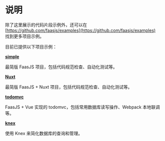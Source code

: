 # 说明

除了这里展示的代码片段示例外，还可以在 [https://github.com/faasjs/examples](https://github.com/faasjs/examples) 找到更多项目示例。

目前已提供以下项目示例：

[**simple**](https://github.com/faasjs/examples/tree/master/simple)

最简版 FaasJS 项目，包括代码规范检查、自动化测试等。

[**Nuxt**](https://github.com/faasjs/examples/tree/master/nuxt)

最简版 FaasJS + Nuxt 项目，包括代码规范检查、自动化测试等。

[**todomvc**](https://github.com/faasjs/examples/tree/master/todomvc)

FaasJS + Vue 实现的 todomvc，包括常用数据库读写操作、Webpack 本地联调等。

[**knex**](https://github.com/faasjs/examples/tree/master/knex)

使用 Knex 来简化数据库的查询和管理。
